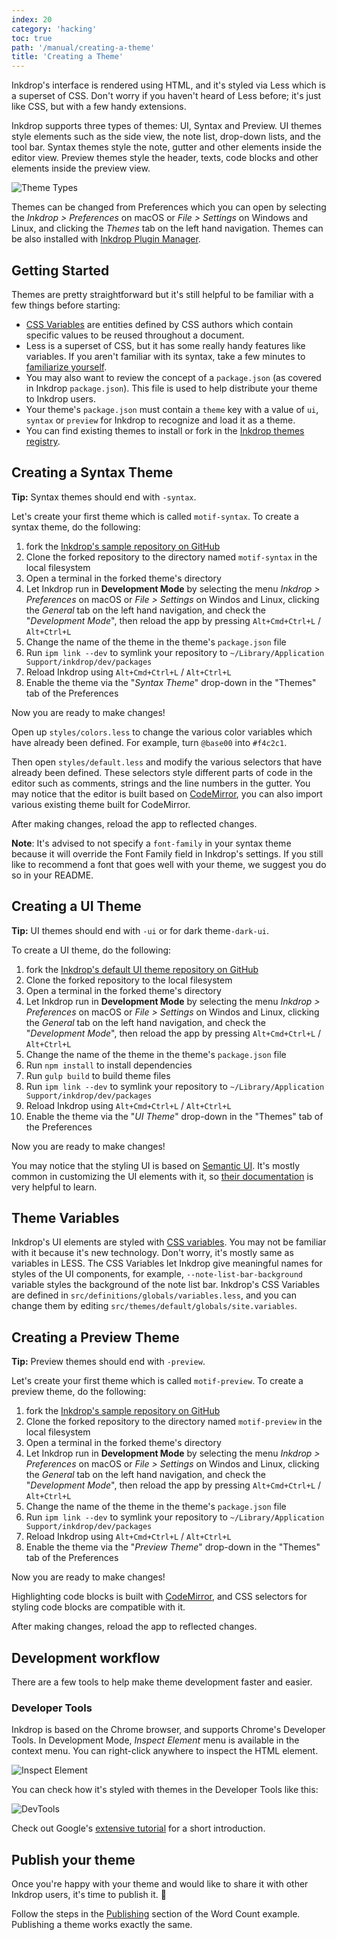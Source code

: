 ```yaml
---
index: 20
category: 'hacking'
toc: true
path: '/manual/creating-a-theme'
title: 'Creating a Theme'
---
```


Inkdrop's interface is rendered using HTML, and it's styled via Less which is a superset of CSS. Don't worry if you haven't heard of Less before; it's just like CSS, but with a few handy extensions.

Inkdrop supports three types of themes: UI, Syntax and Preview. UI themes style elements such as the side view, the note list, drop-down lists, and the tool bar. Syntax themes style the note, gutter and other elements inside the editor view. Preview themes style the header, texts, code blocks and other elements inside the preview view.

![Theme Types](./creating-a-theme_types.png)

Themes can be changed from Preferences which you can open by selecting the _Inkdrop > Preferences_ on macOS or _File > Settings_ on Windows and Linux, and clicking the _Themes_ tab on the left hand navigation.
Themes can be also installed with [Inkdrop Plugin Manager](/manual/extend-inkdrop-with-plugins).

## Getting Started

Themes are pretty straightforward but it's still helpful to be familiar with a few things before starting:

- [CSS Variables](https://developer.mozilla.org/en-US/docs/Web/CSS/Using_CSS_variables) are entities defined by CSS authors which contain specific values to be reused throughout a document.
- Less is a superset of CSS, but it has some really handy features like variables. If you aren't familiar with its syntax, take a few minutes to [familiarize yourself](https://speakerdeck.com/danmatthews/less-css).
- You may also want to review the concept of a `package.json` (as covered in Inkdrop `package.json`). This file is used to help distribute your theme to Inkdrop users.
- Your theme's `package.json` must contain a `theme` key with a value of `ui`, `syntax` or `preview` for Inkdrop to recognize and load it as a theme.
- You can find existing themes to install or fork in the [Inkdrop themes registry](https://my.inkdrop.app/plugins/theme).

## Creating a Syntax Theme

<div class="ui message info">
  <strong>Tip:</strong> Syntax themes should end with <code>-syntax</code>.
</div>

Let's create your first theme which is called `motif-syntax`.
To create a syntax theme, do the following:

1. fork the [Inkdrop's sample repository on GitHub](https://github.com/inkdropapp/inkdrop-default-light-syntax-theme)
2. Clone the forked repository to the directory named `motif-syntax` in the local filesystem
3. Open a terminal in the forked theme's directory
4. Let Inkdrop run in **Development Mode** by selecting the menu _Inkdrop > Preferences_ on macOS or _File > Settings_ on Windos and Linux, clicking the _General_ tab on the left hand navigation, and check the "_Development Mode_", then reload the app by pressing `Alt+Cmd+Ctrl+L` / `Alt+Ctrl+L`
5. Change the name of the theme in the theme's `package.json` file
6. Run `ipm link --dev` to symlink your repository to `~/Library/Application Support/inkdrop/dev/packages`
7. Reload Inkdrop using `Alt+Cmd+Ctrl+L` / `Alt+Ctrl+L`
8. Enable the theme via the "_Syntax Theme_" drop-down in the "Themes" tab of the Preferences

Now you are ready to make changes!

Open up `styles/colors.less` to change the various color variables which have already been defined. For example, turn `@base00` into `#f4c2c1`.

Then open `styles/default.less` and modify the various selectors that have already been defined. These selectors style different parts of code in the editor such as comments, strings and the line numbers in the gutter.
You may notice that the editor is built based on [CodeMirror](https://codemirror.net/), you can also import various existing theme built for CodeMirror.

After making changes, reload the app to reflected changes.

<div class="ui notice message">
<strong>Note</strong>: It's advised to not specify a <code>font-family</code> in your syntax theme because it will override the Font Family field in Inkdrop's settings. If you still like to recommend a font that goes well with your theme, we suggest you do so in your README.
</div>

## Creating a UI Theme

<div class="ui message info">
  <strong>Tip:</strong> UI themes should end with <code>-ui</code> or for dark theme<code>-dark-ui</code>.
</div>

To create a UI theme, do the following:

1. fork the [Inkdrop's default UI theme repository on GitHub](https://github.com/inkdropapp/inkdrop-default-light-ui-theme)
2. Clone the forked repository to the local filesystem
3. Open a terminal in the forked theme's directory
4. Let Inkdrop run in **Development Mode** by selecting the menu _Inkdrop > Preferences_ on macOS or _File > Settings_ on Windos and Linux, clicking the _General_ tab on the left hand navigation, and check the "_Development Mode_", then reload the app by pressing `Alt+Cmd+Ctrl+L` / `Alt+Ctrl+L`
5. Change the name of the theme in the theme's `package.json` file
6. Run `npm install` to install dependencies
7. Run `gulp build` to build theme files
8. Run `ipm link --dev` to symlink your repository to `~/Library/Application Support/inkdrop/dev/packages`
9. Reload Inkdrop using `Alt+Cmd+Ctrl+L` / `Alt+Ctrl+L`
10. Enable the theme via the "_UI Theme_" drop-down in the "Themes" tab of the Preferences

Now you are ready to make changes!

You may notice that the styling UI is based on [Semantic UI](http://semantic-ui.com/). It's mostly common in customizing the UI elements with it, so [their documentation](http://learnsemantic.com/) is very helpful to learn.

## Theme Variables

Inkdrop's UI elements are styled with [CSS variables](https://developer.mozilla.org/en-US/docs/Web/CSS/Using_CSS_variables). You may not be familiar with it because it's new technology. Don't worry, it's mostly same as variables in LESS. The CSS Variables let Inkdrop give meaningful names for styles of the UI components, for example, `--note-list-bar-background` variable styles the background of the note list bar.
Inkdrop's CSS Variables are defined in `src/definitions/globals/variables.less`, and you can change them by editing `src/themes/default/globals/site.variables`.

## Creating a Preview Theme

<div class="ui message info">
  <strong>Tip:</strong> Preview themes should end with <code>-preview</code>.
</div>

Let's create your first theme which is called `motif-preview`.
To create a preview theme, do the following:

1. fork the [Inkdrop's sample repository on GitHub](https://github.com/inkdropapp/inkdrop-github-preview-theme)
2. Clone the forked repository to the directory named `motif-preview` in the local filesystem
3. Open a terminal in the forked theme's directory
4. Let Inkdrop run in **Development Mode** by selecting the menu _Inkdrop > Preferences_ on macOS or _File > Settings_ on Windos and Linux, clicking the _General_ tab on the left hand navigation, and check the "_Development Mode_", then reload the app by pressing `Alt+Cmd+Ctrl+L` / `Alt+Ctrl+L`
5. Change the name of the theme in the theme's `package.json` file
6. Run `ipm link --dev` to symlink your repository to `~/Library/Application Support/inkdrop/dev/packages`
7. Reload Inkdrop using `Alt+Cmd+Ctrl+L` / `Alt+Ctrl+L`
8. Enable the theme via the "_Preview Theme_" drop-down in the "Themes" tab of the Preferences

Now you are ready to make changes!

Highlighting code blocks is built with [CodeMirror](https://codemirror.net/demo/theme.html), and CSS selectors for styling code blocks are compatible with it.

After making changes, reload the app to reflected changes.

## Development workflow

There are a few tools to help make theme development faster and easier.

### Developer Tools

Inkdrop is based on the Chrome browser, and supports Chrome's Developer Tools.
In Development Mode, _Inspect Element_ menu is available in the context menu. You can right-click anywhere to inspect the HTML element.

![Inspect Element](./creating-a-theme_inspect-element.png)

You can check how it's styled with themes in the Developer Tools like this:

![DevTools](./creating-a-theme_devtools.png)

Check out Google's [extensive tutorial](https://developers.google.com/web/tools/chrome-devtools/iterate/inspect-styles/?utm_source=dcc&utm_medium=redirect&utm_campaign=2016q3) for a short introduction.

## Publish your theme

Once you're happy with your theme and would like to share it with other Inkdrop users, it's time to publish it. 🎉

Follow the steps in the [Publishing](/manual/plugin-word-count#publishing) section of the Word Count example. Publishing a theme works exactly the same.
